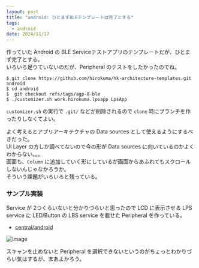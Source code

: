 ```yaml
---
layout: post
title: "android: ひとまずBLEテンプレートは完了とする"
tags:
  - android
date: 2024/11/17
---
```


作っていた Android の BLE Serviceテストアプリのテンプレートだが、ひとまず完了とする。  
いろいろ足りていないのだが、Peripheral のテストをしたかったのでね。

```
$ git clone https://github.com/hirokuma/hk-architecture-templates.git android
$ cd android
$  git checkout refs/tags/agp-8-ble
$ ./customizer.sh work.hirokuma.lpsapp LpsApp
```

`customizer.sh` の実行で `.git/` などが削除されるので `clone` 時にブランチを作ったりしなくてよい。

よく考えるとアプリアーキテクチャの Data sources として使えるようにするべきだった。  
UI Layer の方しか調べてないので今の形が Data sources に向いているのかよくわからない。。。  
画面も、`Column` に追加していく形にしているが画面からあふれてもスクロールしないんじゃなかろうか。  
そういう課題がいろいろと残っている。

### サンプル実装

Service が 2つくらいないと分かりづらいと思ったので LCD に表示させる LPS service に LED/Button の LBS service を載せた Peripheral を作っている。

* [central/android](https://github.com/hirokuma/ncs-recv-sb1602/tree/22aadb21eed0cd119aa2bbcf257c6a1d255c9739/central/android)

![image](20241117a-1.png)

スキャンを止めないと Peripheral を選択できないというのがちょっとわかりづらい気はするが、まあよかろう。
